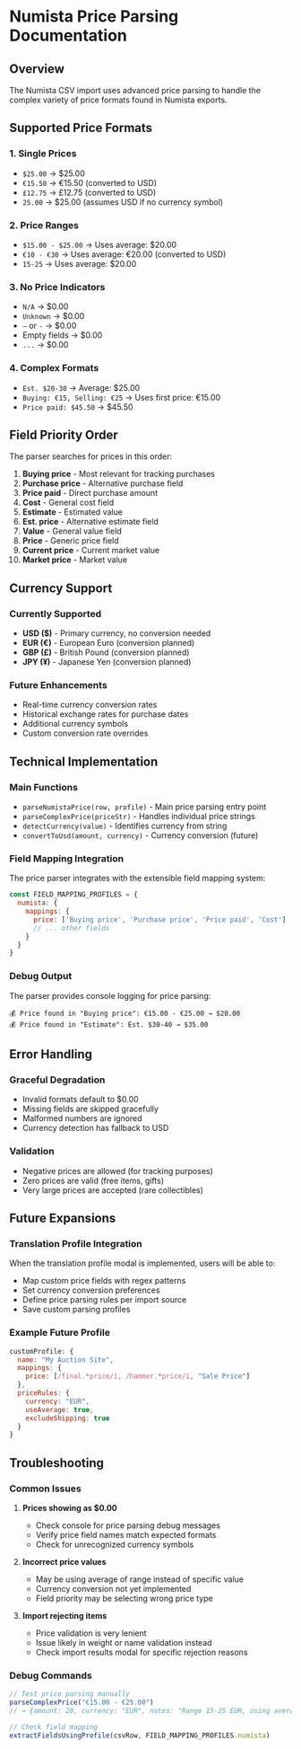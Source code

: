 # Numista Price Parsing Documentation

## Overview
The Numista CSV import uses advanced price parsing to handle the complex variety of price formats found in Numista exports.

## Supported Price Formats

### 1. Single Prices
- `$25.00` → $25.00
- `€15.50` → €15.50 (converted to USD)
- `£12.75` → £12.75 (converted to USD)
- `25.00` → $25.00 (assumes USD if no currency symbol)

### 2. Price Ranges
- `$15.00 - $25.00` → Uses average: $20.00
- `€10 - €30` → Uses average: €20.00 (converted to USD)
- `15-25` → Uses average: $20.00

### 3. No Price Indicators
- `N/A` → $0.00
- `Unknown` → $0.00
- `—` or `-` → $0.00
- Empty fields → $0.00
- `...` → $0.00

### 4. Complex Formats
- `Est. $20-30` → Average: $25.00
- `Buying: €15, Selling: €25` → Uses first price: €15.00
- `Price paid: $45.50` → $45.50

## Field Priority Order

The parser searches for prices in this order:

1. **Buying price** - Most relevant for tracking purchases
2. **Purchase price** - Alternative purchase field
3. **Price paid** - Direct purchase amount
4. **Cost** - General cost field
5. **Estimate** - Estimated value
6. **Est. price** - Alternative estimate field
7. **Value** - General value field
8. **Price** - Generic price field
9. **Current price** - Current market value
10. **Market price** - Market value

## Currency Support

### Currently Supported
- **USD ($)** - Primary currency, no conversion needed
- **EUR (€)** - European Euro (conversion planned)
- **GBP (£)** - British Pound (conversion planned)
- **JPY (¥)** - Japanese Yen (conversion planned)

### Future Enhancements
- Real-time currency conversion rates
- Historical exchange rates for purchase dates
- Additional currency symbols
- Custom conversion rate overrides

## Technical Implementation

### Main Functions
- `parseNumistaPrice(row, profile)` - Main price parsing entry point
- `parseComplexPrice(priceStr)` - Handles individual price strings
- `detectCurrency(value)` - Identifies currency from string
- `convertToUsd(amount, currency)` - Currency conversion (future)

### Field Mapping Integration
The price parser integrates with the extensible field mapping system:

```javascript
const FIELD_MAPPING_PROFILES = {
  numista: {
    mappings: {
      price: ['Buying price', 'Purchase price', 'Price paid', 'Cost']
      // ... other fields
    }
  }
}
```

### Debug Output
The parser provides console logging for price parsing:
```
💰 Price found in "Buying price": €15.00 - €25.00 → $20.00
💰 Price found in "Estimate": Est. $30-40 → $35.00
```

## Error Handling

### Graceful Degradation
- Invalid formats default to $0.00
- Missing fields are skipped gracefully
- Malformed numbers are ignored
- Currency detection has fallback to USD

### Validation
- Negative prices are allowed (for tracking purposes)
- Zero prices are valid (free items, gifts)
- Very large prices are accepted (rare collectibles)

## Future Expansions

### Translation Profile Integration
When the translation profile modal is implemented, users will be able to:
- Map custom price fields with regex patterns
- Set currency conversion preferences
- Define price parsing rules per import source
- Save custom parsing profiles

### Example Future Profile
```javascript
customProfile: {
  name: "My Auction Site",
  mappings: {
    price: [/final.*price/i, /hammer.*price/i, "Sale Price"]
  },
  priceRules: {
    currency: "EUR",
    useAverage: true,
    excludeShipping: true
  }
}
```

## Troubleshooting

### Common Issues
1. **Prices showing as $0.00**
   - Check console for price parsing debug messages
   - Verify price field names match expected formats
   - Check for unrecognized currency symbols

2. **Incorrect price values**
   - May be using average of range instead of specific value
   - Currency conversion not yet implemented
   - Field priority may be selecting wrong price type

3. **Import rejecting items**
   - Price validation is very lenient
   - Issue likely in weight or name validation instead
   - Check import results modal for specific rejection reasons

### Debug Commands
```javascript
// Test price parsing manually
parseComplexPrice("€15.00 - €25.00")
// → {amount: 20, currency: "EUR", notes: "Range 15-25 EUR, using average"}

// Check field mapping
extractFieldsUsingProfile(csvRow, FIELD_MAPPING_PROFILES.numista)
```